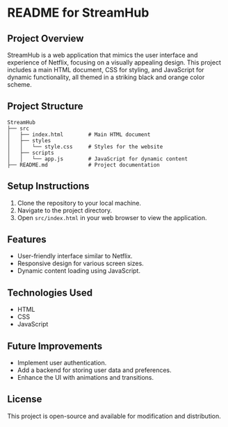# README for StreamHub

## Project Overview
StreamHub is a web application that mimics the user interface and experience of Netflix, focusing on a visually appealing design. This project includes a main HTML document, CSS for styling, and JavaScript for dynamic functionality, all themed in a striking black and orange color scheme.

## Project Structure
```
StreamHub
├── src
│   ├── index.html        # Main HTML document
│   ├── styles
│   │   └── style.css     # Styles for the website
│   ├── scripts
│   │   └── app.js        # JavaScript for dynamic content
├── README.md             # Project documentation
```

## Setup Instructions
1. Clone the repository to your local machine.
2. Navigate to the project directory.
3. Open `src/index.html` in your web browser to view the application.

## Features
- User-friendly interface similar to Netflix.
- Responsive design for various screen sizes.
- Dynamic content loading using JavaScript.

## Technologies Used
- HTML
- CSS
- JavaScript

## Future Improvements
- Implement user authentication.
- Add a backend for storing user data and preferences.
- Enhance the UI with animations and transitions.

## License
This project is open-source and available for modification and distribution.